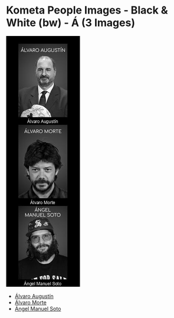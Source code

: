 # Kometa People Images - Black & White (bw) - Á (3 Images)
![Grid](grid.jpg)

* [Álvaro Augustín](https://raw.githubusercontent.com/Kometa-Team/People-Images-bw/master/Á/Images/%C3%81lvaro%20August%C3%ADn.jpg)
* [Álvaro Morte](https://raw.githubusercontent.com/Kometa-Team/People-Images-bw/master/Á/Images/%C3%81lvaro%20Morte.jpg)
* [Ángel Manuel Soto](https://raw.githubusercontent.com/Kometa-Team/People-Images-bw/master/Á/Images/%C3%81ngel%20Manuel%20Soto.jpg)